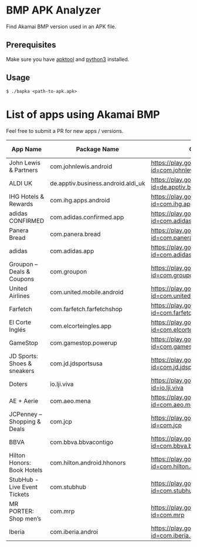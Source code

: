 # BMP APK Analyzer

Find Akamai BMP version used in an APK file.

## Prerequisites

Make sure you have [apktool](https://apktool.org/) and [python3](https://www.python.org/) installed.

## Usage

```shell
$ ./bapka <path-to-apk.apk>
```

# List of apps using Akamai BMP

Feel free to submit a PR for new apps / versions.

| App Name                    | Package Name                       | Google Play Url                                                                  |   Version    | BMP Version | Last checked |
| --------------------------- | ---------------------------------- | -------------------------------------------------------------------------------- | :----------: | :---------: | :----------: |
| John Lewis & Partners       | com.johnlewis.android              | https://play.google.com/store/apps/details?id=com.johnlewis.android              |    9.60.1    |    3.2.3    |  2024-07-17  |
| ALDI UK                     | de.apptiv.business.android.aldi_uk | https://play.google.com/store/apps/details?id=de.apptiv.business.android.aldi_uk |  8.0.0.125   |    3.3.0    |  2023-05-17  |
| IHG Hotels & Rewards        | com.ihg.apps.android               | https://play.google.com/store/apps/details?id=com.ihg.apps.android               |    5.51.0    |    3.3.9    |  2024-07-14  |
| adidas CONFIRMED            | com.adidas.confirmed.app           | https://play.google.com/store/apps/details?id=com.adidas.confirmed.app           |    4.24.0    |    3.2.3    |  2023-08-12  |
| Panera Bread                | com.panera.bread                   | https://play.google.com/store/apps/details?id=com.panera.bread                   |    4.87.3    |    3.2.4    |  2024-07-14  |
| adidas                      | com.adidas.app                     | https://play.google.com/store/apps/details?id=com.adidas.app                     |    5.37.1    |    3.3.9    |  2024-07-14  |
| Groupon – Deals & Coupons   | com.groupon                        | https://play.google.com/store/apps/details?id=com.groupon                        |  24.8.465427 |    3.3.9    |  2024-07-14  |
| United Airlines             | com.united.mobile.android          | https://play.google.com/store/apps/details?id=com.united.mobile.android          |    4.2.9     |    3.3.9    |  2024-07-14  |
| Farfetch                    | com.farfetch.farfetchshop          | https://play.google.com/store/apps/details?id=com.farfetch.farfetchshop          |    5.53.0    |    3.1.0    |  2024-07-14  |
| El Corte Inglés             | com.elcorteingles.app              | https://play.google.com/store/apps/details?id=com.elcorteingles.app              |    3.12.0    |    3.3.0    |  2024-07-14  |
| GameStop                    | com.gamestop.powerup               | https://play.google.com/store/apps/details?id=com.gamestop.powerup               |    500.14.0  |    3.3.1    |  2024-07-14  |
| JD Sports: Shoes & sneakers | com.jd.jdsportsusa                 | https://play.google.com/store/apps/details?id=com.jd.jdsportsusa                 |    2.7.3     |    3.3.3    |  2023-05-20  |
| Doters                      | io.lji.viva                        | https://play.google.com/store/apps/details?id=io.lji.viva                        |    1.1.6     |    3.3.4    |  2024-07-14  |
| AE + Aerie                  | com.aeo.mena                       | https://play.google.com/store/apps/details?id=com.aeo.mena                       |    2.2.0     |    3.3.4    |  2024-07-14  |
| JCPenney – Shopping & Deals | com.jcp                            | https://play.google.com/store/apps/details?id=com.jcp                            |    11.25.1   |    3.3.5    |  2024-07-14  |
| BBVA                        | com.bbva.bbvacontigo               | https://play.google.com/store/apps/details?id=com.bbva.bbvacontigo               |    13.6.19   |    3.3.9    |  2024-07-14  |
| Hilton Honors: Book Hotels  | com.hilton.android.hhonors         | https://play.google.com/store/apps/details?id=com.hilton.android.hhonors         |    2024.7.2  |    3.3.9    |  2024-07-14  |
| StubHub - Live Event Tickets| com.stubhub                        | https://play.google.com/store/apps/details?id=com.stubhub                        |    101.16.12 |    3.4.0    |  2024-07-14  |
| MR PORTER: Shop men’s       | com.mrp                            | https://play.google.com/store/apps/details?id=com.mrp                            |    2024.04.4 |    3.4.0    |  2024-09-16  |
| Iberia                      | com.iberia.androi                  | https://play.google.com/store/apps/details?id=com.iberia.android                 |    14.43.0   |    3.4.0    |  2024-09-16  |